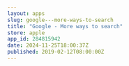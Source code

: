 ```yaml
---
layout: apps
slug: google---more-ways-to-search
title: "Google - More ways to search"
store: apple
app_id: 284815942
date: 2024-11-25T18:00:37Z
published: 2019-02-12T08:00:00Z
---
```

